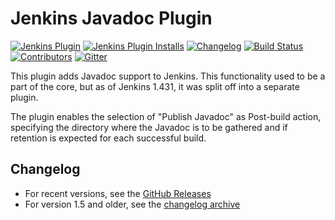 # Jenkins Javadoc Plugin

[![Jenkins Plugin](https://img.shields.io/jenkins/plugin/v/javadoc.svg)](https://plugins.jenkins.io/javadoc)
[![Jenkins Plugin Installs](https://img.shields.io/jenkins/plugin/i/javadoc.svg?color=blue)](https://plugins.jenkins.io/javadoc)
[![Changelog](https://img.shields.io/github/release/jenkinsci/javadoc-plugin.svg?label=changelog)](https://github.com/jenkinsci/javadocplugin/releases/latest)
[![Build Status](https://ci.jenkins.io/job/Plugins/job/javadoc-plugin/job/master/badge/icon)](https://ci.jenkins.io/job/Plugins/job/javadoc-plugin/job/master/)
[![Contributors](https://img.shields.io/github/contributors/jenkinsci/javadoc-plugin.svg)](https://github.com/jenkinsci/javadoc-plugin/graphs/contributors)
[![Gitter](https://badges.gitter.im/jenkinsci/jenkins.svg)](https://gitter.im/jenkinsci/jenkins)

This plugin adds Javadoc support to Jenkins.
This functionality used to be a part of the core, but as of Jenkins 1.431, it was split off into a separate plugin.

The plugin enables the selection of "Publish Javadoc" as Post-build action, specifying the directory where the Javadoc is to be gathered and if retention is expected for each successful build.

## Changelog

* For recent versions, see the [GitHub Releases](https://github.com/jenkinsci/javadoc-plugin/releases)
* For version 1.5 and older, see the [changelog archive](docs/CHANGELOG.old.md)
